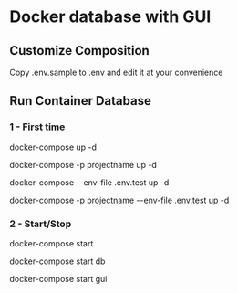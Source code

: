 # Docker database with GUI

## Customize Composition
Copy .env.sample to .env and edit it at your convenience

## Run Container Database
### 1 - First time
docker-compose up -d

docker-compose -p projectname up -d

docker-compose --env-file .env.test up -d

docker-compose -p projectname --env-file .env.test up -d
### 2 - Start/Stop
docker-compose start

docker-compose start db

docker-compose start gui

